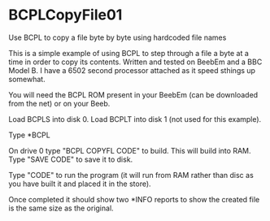 # BCPLCopyFile01

Use BCPL to copy a file byte by byte using hardcoded file names

This is a simple example of using BCPL to step through a file a byte at a time in order to copy its contents. Written and tested on BeebEm and a BBC Model B. I have a 6502 second processor attached as it speed sthings up somewhat.

You will need the BCPL ROM present in your BeebEm (can be downloaded from the net) or on your Beeb.

Load BCPLS into disk 0.
Load BCPLT into disk 1 (not used for this example).

Type *BCPL

On drive 0 type "BCPL COPYFL CODE" to build.
This will build into RAM. Type "SAVE CODE" to save it to disk.

Type "CODE" to run the program (it will run from RAM rather than disc as you have built it and placed it in the store).

Once completed it should show two *INFO reports to show the created file is the same size as the original.

